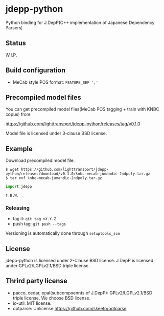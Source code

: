 # jdepp-python

Python binding for J.DepP(C++ implementation of Japanese Dependency Parsers)

## Status

W.I.P.

## Build configuration

* MeCab style POS format: `FEATURE_SEP ','`

## Precompiled model files

You can get precompiled model files(MeCab POS tagging + train with KNBC copus) from

https://github.com/lighttransport/jdepp-python/releases/tag/v0.1.0

Model file is licensed under 3-clause BSD license.

## Example

Download precompiled model file.

```
$ wget https://github.com/lighttransport/jdepp-python/releases/download/v0.1.0/knbc-mecab-jumandic-2ndpoly.tar.gz
$ tar xvf knbc-mecab-jumandic-2ndpoly.tar.gz
```

```py
import jdepp

T.B.W.
```

### Releasing

* tag it: `git tag vX.Y.Z`
* push tag: `git push --tags`

Versioning is automatically done through `setuptools_scm`

## License

jdepp-python is licensed under 2-Clause BSD license.
J.DepP is licensed under GPLv2/LGPLv2.1/BSD triple license.

## Thrird party license

* pacco, cedar, opal(subcompoennts of J.DepP): GPLv2/LGPLv2.1/BSD triple license. We choose BSD license.
* io-util: MIT license.
* optparse: Unlicense https://github.com/skeeto/optparse

